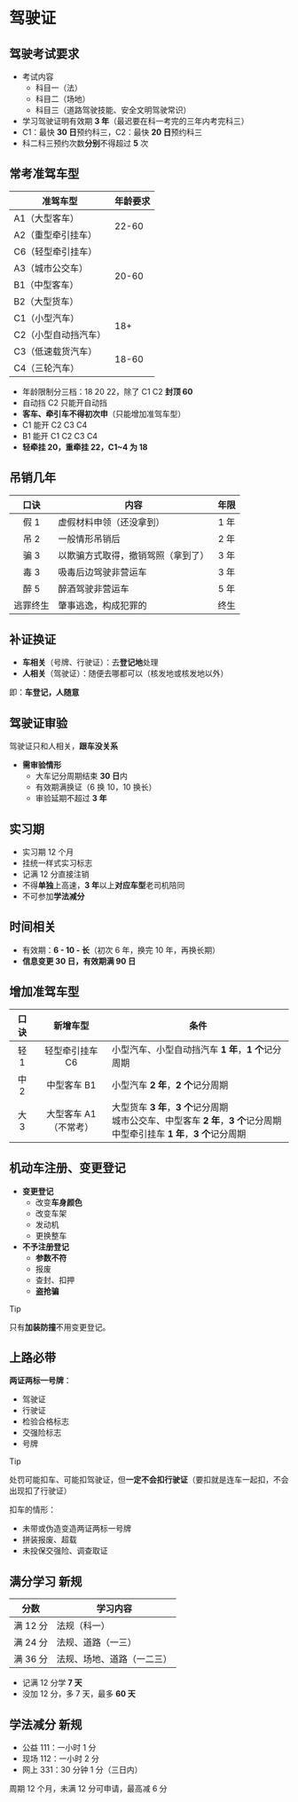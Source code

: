# 驾驶证

## 驾驶考试要求

- 考试内容
  - 科目一（法）
  - 科目二（场地）
  - 科目三（道路驾驶技能、安全文明驾驶常识）
- 学习驾驶证明有效期 **3 年**（最迟要在科一考完的三年内考完科三）
- C1：最快 **30 日**预约科三，C2：最快 **20 日**预约科三
- 科二科三预约次数**分别**不得超过 **5** 次

## 常考准驾车型

<table><thead>
  <tr>
    <th>准驾车型</th>
    <th>年龄要求</th>
  </tr></thead>
<tbody>
  <tr>
    <td>A1（大型客车）</td>
    <td rowspan="2">22-60</td>
  </tr>
  <tr>
    <td>A2（重型牵引挂车）</td>
  </tr>
  <tr>
    <td>C6（轻型牵引挂车）</td>
    <td rowspan="4">20-60</td>
  </tr>
  <tr>
    <td>A3（城市公交车）</td>
  </tr>
  <tr>
    <td>B1（中型客车）</td>
  </tr>
  <tr>
    <td>B2（大型货车）</td>
  </tr>
  <tr>
    <td>C1（小型汽车）</td>
    <td rowspan="2">18+</td>
  </tr>
  <tr>
    <td>C2（小型自动挡汽车）</td>
  </tr>
  <tr>
    <td>C3（低速载货汽车）</td>
    <td rowspan="2">18-60</td>
  </tr>
  <tr>
    <td>C4（三轮汽车）</td>
  </tr>
</tbody>
</table>

- 年龄限制分三档：18 20 22，除了 C1 C2 **封顶 60**
- 自动挡 C2 只能开自动挡
- **客车、牵引车不得初次申**（只能增加准驾车型）
- C1 能开 C2 C3 C4
- B1 能开 C1 C2 C3 C4
- **轻牵挂 20，重牵挂 22，C1~4 为 18**

## 吊销几年

|   口诀   | 内容                               | 年限 |
| :------: | ---------------------------------- | :--: |
|   假 1   | 虚假材料申领（还没拿到）           | 1 年 |
|   吊 2   | 一般情形吊销后                     | 2 年 |
|   骗 3   | 以欺骗方式取得，撤销驾照（拿到了） | 3 年 |
|   毒 3   | 吸毒后边驾驶非营运车               | 3 年 |
|   醉 5   | 醉酒驾驶非营运车                   | 5 年 |
| 逃罪终生 | 肇事逃逸，构成犯罪的               | 终生 |

## 补证换证

- **车相关**（号牌、行驶证）：去**登记地**处理
- **人相关**（驾驶证）：随便去哪都可以（核发地或核发地以外）

即：**车登记，人随意**

## 驾驶证审验

驾驶证只和人相关，**跟车没关系**

- **需审验情形**
  - 大车记分周期结束 **30 日**内
  - 有效期满换证（6 换 10，10 换长）
  - 审验延期不超过 **3 年**

## 实习期

- 实习期 12 个月
- 挂统一样式实习标志
- 记满 12 分直接注销
- 不得**单独**上高速，**3 年**以上**对应车型**老司机陪同
- 不可参加**学法减分**

## 时间相关

- 有效期：**6 - 10 - 长**（初次 6 年，换完 10 年，再换长期）
- **信息变更 30 日，有效期满 90 日**

## 增加准驾车型

| 口诀 |          新增车型          | 条件                                                         |
| :--: | :------------------------: | ------------------------------------------------------------ |
| 轻 1 |      轻型牵引挂车 C6       | 小型汽车、小型自动挡汽车 **1 年**，**1 个**记分周期          |
| 中 2 |        中型客车 B1         | 小型汽车 **2 年**，**2 个**记分周期                          |
| 大 3 | 大型客车 A1<br/>（不常考） | 大型货车 **3 年**，**3 个**记分周期<br/>城市公交车、中型客车 **2 年**，**3 个**记分周期<br/>中型牵引挂车 **1 年**，**3 个**记分周期 |

## 机动车注册、变更登记

- **变更登记**
  - 改变**车身颜色**
  - 改变车架
  - 发动机
  - 更换整车
- **不予注册登记**
  - **参数不符**
  - 报废
  - 查封、扣押
  - **盗抢骗**

> [!tip]
>
> 只有**加装防撞**不用变更登记。

## 上路必带

**两证两标一号牌**：

- 驾驶证
- 行驶证
- 检验合格标志
- 交强险标志
- 号牌

> [!tip]
>
> 处罚可能扣车、可能扣驾驶证，但**一定不会扣行驶证**（要扣就是连车一起扣，不会出现扣了行驶证）

扣车的情形：

- 未带或伪造变造两证两标一号牌
- 拼装报废、超载
- 未投保交强险、调查取证

## 满分学习 <T green>新规</T>

| 分数     | 学习内容                   |
| -------- | -------------------------- |
| 满 12 分 | 法规（科一）               |
| 满 24 分 | 法规、道路（一三）         |
| 满 36 分 | 法规、场地、道路（一二三） |

- 记满 12 分学 **7 天**
- 没加 12 分，多 7 天，最多 **60 天**

## 学法减分 <T green>新规</T>

- 公益 111：一小时 1 分
- 现场 112：一小时 2 分
- 网上 331：30 分钟 1 分（三日内）

周期 12 个月，未满 12 分可申请，最高减 6 分
